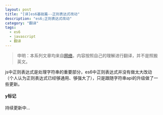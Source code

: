```yaml
---
layout: post
title: "[译]es6基础篇--正则表达式改动"
description: "es6;正则表达式改动"
category: "翻译"
tags: 
  - es6
  - javascript
  - 翻译
---
```


>申明：本系列文章均来自[网络](https://github.com/nzakas/understandinges6)，内容按照自己的理解进行翻译，并不是照搬英文。

js中正则表达式是处理字符串的重要部分，es6中正则表达式并没有做太大改动（个人认为正则表达式已经够通用、够强大了），只是跟随字符串api的升级做了一些更新。

#### y标记

持续更新中...
